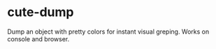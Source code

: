 # cute-dump
Dump an object with pretty colors for instant visual greping. Works on console and browser.
